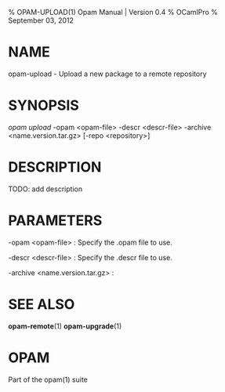 % OPAM-UPLOAD(1) Opam Manual | Version 0.4
% OCamlPro
% September 03, 2012

# NAME

opam-upload - Upload a new package to a remote repository

# SYNOPSIS

*opam upload* -opam \<opam-file\> -descr \<descr-file\> -archive
 \<name.version.tar.gz\> [-repo \<repository\>]

# DESCRIPTION

TODO: add description

# PARAMETERS

-opam \<opam-file\>
:   Specify the .opam file to use.

-descr \<descr-file\>
:   Specify the .descr file to use.

-archive \<name.version.tar.gz\>
:   

# SEE ALSO

**opam-remote**(1) **opam-upgrade**(1)

# OPAM

Part of the opam(1) suite
